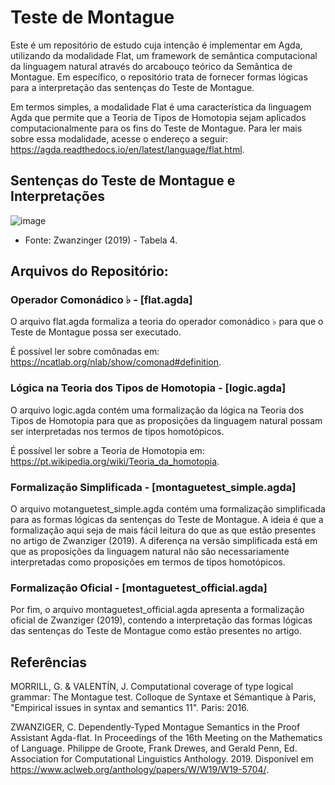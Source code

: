 # Teste de Montague

Este é um repositório de estudo cuja intenção é implementar em Agda, utilizando da modalidade Flat, um framework de semântica computacional da linguagem natural através do arcabouço teórico da Semântica de Montague. Em específico, o repositório trata de fornecer formas lógicas para a interpretação das sentenças do Teste de Montague.

Em termos simples, a modalidade Flat é uma característica da linguagem Agda que permite que a Teoria de Tipos de Homotopia sejam aplicados computacionalmente para os fins do Teste de Montague. Para ler mais sobre essa modalidade, acesse o endereço a seguir: <https://agda.readthedocs.io/en/latest/language/flat.html>.

## Sentenças do Teste de Montague e Interpretações

![image](https://github.com/Lisanju/Montague-Test/assets/106002045/8812cd3d-fe33-4c57-b6ee-d40959d6262f)
- Fonte: Zwanzinger (2019) - Tabela 4.

## Arquivos do Repositório:

### Operador Comonádico ♭ - [flat.agda]

O arquivo flat.agda formaliza a teoria do operador comonádico ♭ para que o Teste de Montague possa ser executado.

É possível ler sobre comônadas em: <https://ncatlab.org/nlab/show/comonad#definition>.

### Lógica na Teoria dos Tipos de Homotopia - [logic.agda]

O arquivo logic.agda contém uma formalização da lógica na Teoria dos Tipos de Homotopia para que as proposições da linguagem natural possam ser interpretadas nos termos de tipos homotópicos.

É possível ler sobre a Teoria de Homotopia em: <https://pt.wikipedia.org/wiki/Teoria_da_homotopia>.

### Formalização Simplificada - [montaguetest_simple.agda]

O arquivo motanguetest_simple.agda contém uma formalização simplificada para as formas lógicas da sentenças do Teste de Montague. A ideia é que a formalização aqui seja de mais fácil leitura do que as que estão presentes no artigo de Zwanziger (2019). A diferença na versão simplificada está em que as proposições da linguagem natural não são necessariamente interpretadas como proposições em termos de tipos homotópicos.

### Formalização Oficial - [montaguetest_official.agda]

Por fim, o arquivo montaguetest_official.agda apresenta a formalização oficial de Zwanziger (2019), contendo a interpretação das formas lógicas das sentenças do Teste de Montague como estão presentes no artigo.

## Referências

MORRILL, G. & VALENTÍN, J. Computational coverage of type logical grammar: The Montague test. Colloque de Syntaxe et Sémantique à Paris, "Empirical issues in syntax and semantics 11". Paris: 2016.

ZWANZIGER, C. Dependently-Typed Montague Semantics in the Proof Assistant Agda-flat. In Proceedings of the 16th Meeting on the Mathematics of Language. Philippe de Groote, Frank Drewes, and Gerald Penn, Ed. Association for Computational Linguistics Anthology. 2019. Disponível em <https://www.aclweb.org/anthology/papers/W/W19/W19-5704/>.
